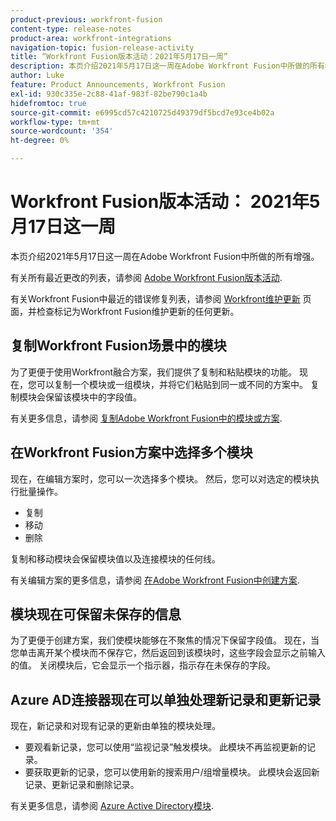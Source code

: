 ```yaml
---
product-previous: workfront-fusion
content-type: release-notes
product-area: workfront-integrations
navigation-topic: fusion-release-activity
title: “Workfront Fusion版本活动：2021年5月17日一周”
description: 本页介绍2021年5月17日这一周在Adobe Workfront Fusion中所做的所有增强。
author: Luke
feature: Product Announcements, Workfront Fusion
exl-id: 930c335e-2c88-41af-983f-82be790c1a4b
hidefromtoc: true
source-git-commit: e6995cd57c4210725d49379df5bcd7e93ce4b02a
workflow-type: tm+mt
source-wordcount: '354'
ht-degree: 0%

---
```


# Workfront Fusion版本活动： 2021年5月17日这一周

本页介绍2021年5月17日这一周在Adobe Workfront Fusion中所做的所有增强。

有关所有最近更改的列表，请参阅 [Adobe Workfront Fusion版本活动](../../../product-announcements/product-releases/fusion-release-activity/fusion-release-activity.md).

有关Workfront Fusion中最近的错误修复列表，请参阅 [Workfront维护更新](https://experienceleague.adobe.com/docs/workfront-known-issues/releases/current-updates.html) 页面，并检查标记为Workfront Fusion维护更新的任何更新。

## 复制Workfront Fusion场景中的模块

为了更便于使用Workfront融合方案，我们提供了复制和粘贴模块的功能。 现在，您可以复制一个模块或一组模块，并将它们粘贴到同一或不同的方案中。 复制模块会保留该模块中的字段值。

有关更多信息，请参阅 [复制Adobe Workfront Fusion中的模块或方案](../../../workfront-fusion/scenarios/copy-modules-or-scenarios.md).

## 在Workfront Fusion方案中选择多个模块

现在，在编辑方案时，您可以一次选择多个模块。 然后，您可以对选定的模块执行批量操作。

* 复制
* 移动
* 删除

复制和移动模块会保留模块值以及连接模块的任何线。

有关编辑方案的更多信息，请参阅 [在Adobe Workfront Fusion中创建方案](../../../workfront-fusion/scenarios/create-a-scenario.md).

## 模块现在可保留未保存的信息

为了更便于创建方案，我们使模块能够在不聚焦的情况下保留字段值。 现在，当您单击离开某个模块而不保存它，然后返回到该模块时，这些字段会显示之前输入的值。 关闭模块后，它会显示一个指示器，指示存在未保存的字段。

## Azure AD连接器现在可以单独处理新记录和更新记录

现在，新记录和对现有记录的更新由单独的模块处理。

* 要观看新记录，您可以使用“监视记录”触发模块。 此模块不再监视更新的记录。
* 要获取更新的记录，您可以使用新的搜索用户/组增量模块。 此模块会返回新记录、更新记录和删除记录。

有关更多信息，请参阅 [Azure Active Directory模块](../../../workfront-fusion/apps-and-their-modules/azure-ad-modules.md).
